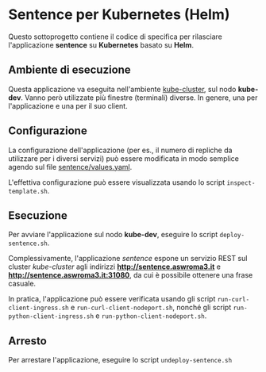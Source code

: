 # Sentence per Kubernetes (Helm) 

Questo sottoprogetto contiene il codice di specifica per rilasciare l'applicazione **sentence** su **Kubernetes** basato su **Helm**.  

## Ambiente di esecuzione 

Questa applicazione va eseguita nell'ambiente [kube-cluster](../../environments/kube-cluster/), sul nodo **kube-dev**. 
Vanno però utilizzate più finestre (terminali) diverse. In genere, una per l'applicazione e una per il suo client.  

## Configurazione 

La configurazione dell'applicazione (per es., il numero di repliche da utilizzare per i diversi servizi) 
può essere modificata in modo semplice agendo sul file [sentence/values.yaml](sentence/values.yaml). 

L'effettiva configurazione può essere visualizzata usando lo script `inspect-template.sh`.  

## Esecuzione 

Per avviare l'applicazione sul nodo **kube-dev**, eseguire lo script `deploy-sentence.sh`. 

Complessivamente, l'applicazione *sentence* espone un servizio REST sul cluster *kube-cluster* 
agli indirizzi **http://sentence.aswroma3.it** e **http://sentence.aswroma3.it:31080**, 
da cui è possibile ottenere una frase casuale.

In pratica, l'applicazione può essere verificata usando gli script `run-curl-client-ingress.sh` e `run-curl-client-nodeport.sh`, 
nonché gli script `run-python-client-ingress.sh` e `run-python-client-nodeport.sh`. 

## Arresto 

Per arrestare l'applicazione, eseguire lo script `undeploy-sentence.sh` 

